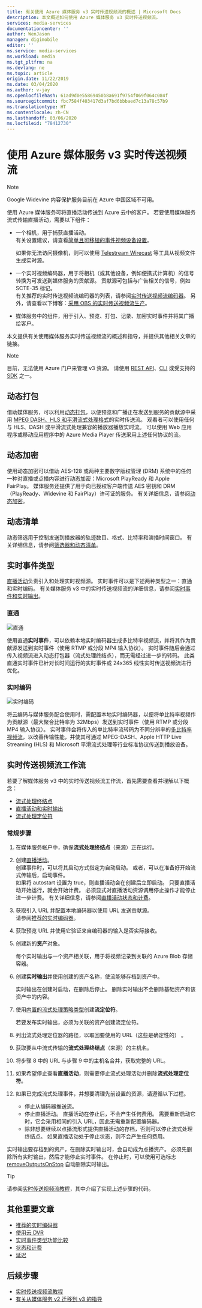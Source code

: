 ```yaml
---
title: 有关使用 Azure 媒体服务 v3 实时传送视频流的概述 | Microsoft Docs
description: 本文概述如何使用 Azure 媒体服务 v3 实时传送视频流。
services: media-services
documentationcenter: ''
author: WenJason
manager: digimobile
editor: ''
ms.service: media-services
ms.workload: media
ms.tgt_pltfrm: na
ms.devlang: ne
ms.topic: article
origin.date: 11/22/2019
ms.date: 03/04/2020
ms.author: v-jay
ms.openlocfilehash: 61ad9d0e55869450b8a691f9754f069f064c084f
ms.sourcegitcommit: fbc7584f403417d3af7bd6bbbaed7c13a78c57b9
ms.translationtype: HT
ms.contentlocale: zh-CN
ms.lasthandoff: 03/06/2020
ms.locfileid: "78412730"
---
```

# <a name="live-streaming-with-azure-media-services-v3"></a>使用 Azure 媒体服务 v3 实时传送视频流

> [!NOTE]
> Google Widevine 内容保护服务目前在 Azure 中国区域不可用。

使用 Azure 媒体服务可将直播活动传送到 Azure 云中的客户。 若要使用媒体服务流式传输直播活动，需要以下组件：  

- 一个相机，用于捕获直播活动。<br/>有关设置建议，请查看[简单且可移植的事件视频设备设置]( https://link.medium.com/KNTtiN6IeT)。

    如果你无法访问摄像机，则可以使用 [Telestream Wirecast](https://www.telestream.net/wirecast/overview.htm) 等工具从视频文件生成实时源。
- 一个实时视频编码器，用于将相机（或其他设备，例如便携式计算机）的信号转换为可发送到媒体服务的贡献源。 贡献源可包括与广告相关的信号，例如 SCTE-35 标记。<br/>有关推荐的实时传送视频流编码器的列表，请参阅[实时传送视频流编码器](recommended-on-premises-live-encoders.md)。 另外，请查看以下博客：[采用 OBS 的实时传送视频流生产](https://link.medium.com/ttuwHpaJeT)。
- 媒体服务中的组件，用于引入、预览、打包、记录、加密实时事件并将其广播给客户。

本文提供有关使用媒体服务实时传送视频流的概述和指导，并提供其他相关文章的链接。
 
> [!NOTE]
> 目前，无法使用 Azure 门户来管理 v3 资源。 请使用 [REST API](https://aka.ms/ams-v3-rest-ref)、[CLI](https://aka.ms/ams-v3-cli-ref) 或受支持的 [SDK](media-services-apis-overview.md#sdks) 之一。

## <a name="dynamic-packaging"></a>动态打包

借助媒体服务，可以利用[动态打包](dynamic-packaging-overview.md)，以便预览和广播正在发送到服务的贡献源中采用 [MPEG DASH、HLS 和平滑流式处理格式](https://en.wikipedia.org/wiki/Adaptive_bitrate_streaming)的实时传送流。 观看者可以使用任何与 HLS、DASH 或平滑流式处理兼容的播放器播放实时流。 可以使用 Web 应用程序或移动应用程序中的 Azure Media Player 传送采用上述任何协议的流。

## <a name="dynamic-encryption"></a>动态加密

使用动态加密可以借助 AES-128 或两种主要数字版权管理 (DRM) 系统中的任何一种对直播或点播内容进行动态加密：Microsoft PlayReady 和 Apple FairPlay。 媒体服务还提供了用于向已授权客户端传送 AES 密钥和 DRM（PlayReady、Widevine 和 FairPlay）许可证的服务。 有关详细信息，请参阅[动态加密](content-protection-overview.md)。

## <a name="dynamic-manifest"></a>动态清单

动态筛选用于控制发送到播放器的轨迹数目、格式、比特率和演播时间窗口。 有关详细信息，请参阅[筛选器和动态清单](filters-dynamic-manifest-overview.md)。

## <a name="live-event-types"></a>实时事件类型

[直播活动](https://docs.microsoft.com/rest/api/media/liveevents)负责引入和处理实时视频源。 实时事件可以是下述两种类型之一：直通和实时编码。 有关媒体服务 v3 中的实时传送视频流的详细信息，请参阅[实时事件和实时输出](live-events-outputs-concept.md)。

### <a name="pass-through"></a>直通

![直通](./media/live-streaming/pass-through.svg)

使用直通**实时事件**，可以依赖本地实时编码器生成多比特率视频流，并将其作为贡献源发送到实时事件（使用 RTMP 或分段 MP4 输入协议）。 实时事件随后会通过传入视频流进入动态打包器（流式处理终结点），而无需经过进一步的转码。 此类直通实时事件已针对长时间运行的实时事件或 24x365 线性实时传送视频流进行优化。 

### <a name="live-encoding"></a>实时编码  

![实时编码](./media/live-streaming/live-encoding.svg)

将云编码与媒体服务配合使用时，需配置本地实时编码器，以便将单比特率视频作为贡献源（最大聚合比特率为 32Mbps）发送到实时事件（使用 RTMP 或分段 MP4 输入协议）。 实时事件会将传入的单比特率流转码为不同分辨率的[多比特率视频流](https://en.wikipedia.org/wiki/Adaptive_bitrate_streaming)，以改善传输性能，并使其可通过 MPEG-DASH、Apple HTTP Live Streaming (HLS) 和 Microsoft 平滑流式处理等行业标准协议传送到播放设备。 

## <a name="live-streaming-workflow"></a>实时传送视频流工作流

若要了解媒体服务 v3 中的实时传送视频流工作流，首先需要查看并理解以下概念： 

- [流式处理终结点](streaming-endpoint-concept.md)
- [直播活动和实时输出](live-events-outputs-concept.md)
- [流式处理定位符](streaming-locators-concept.md)

### <a name="general-steps"></a>常规步骤

1. 在媒体服务帐户中，确保**流式处理终结点**（来源）正在运行。 
2. 创建[直播活动](live-events-outputs-concept.md)。 <br/>创建事件时，可以将其启动方式指定为自动启动。 或者，可以在准备好开始流式传输后，启动事件。<br/> 如果将 autostart 设置为 true，则直播活动会在创建后立即启动。 只要直播活动开始运行，就会开始计费。 必须显式对直播活动资源调用停止操作才能停止进一步计费。 有关详细信息，请参阅[直播活动状态和计费](live-event-states-billing.md)。
3. 获取引入 URL 并配置本地编码器以使用 URL 发送贡献源。<br/>请参阅[推荐的实时编码器](recommended-on-premises-live-encoders.md)。
4. 获取预览 URL 并使用它验证来自编码器的输入是否实际接收。
5. 创建新的**资产**对象。 

    每个实时输出与一个资产相关联，用于将视频记录到关联的 Azure Blob 存储容器。 
6. 创建**实时输出**并使用创建的资产名称，使流能够存档到资产中。

    实时输出在创建时启动，在删除后停止。 删除实时输出不会删除基础资产和该资产中的内容。
7. 使用[内置的流式处理策略类型](streaming-policy-concept.md)创建**流定位符**。

    若要发布实时输出，必须为关联的资产创建流定位符。 
8. 列出流式处理定位器的路径，以取回要使用的 URL（这些是确定性的）  。
9. 获取要从中流式传输的**流式处理终结点**（来源）的主机名。
10. 将步骤 8 中的 URL 与步骤 9 中的主机名合并，获取完整的 URL。
11. 如果希望停止查看**直播活动**，则需要停止流式处理活动并删除**流式处理定位符**。
12. 如果已完成流式处理事件，并想要清理先前设置的资源，请遵循以下过程。

    * 停止从编码器推送流。
    * 停止直播活动。 直播活动在停止后，不会产生任何费用。 需要重新启动它时，它会采用相同的引入 URL，因此无需重新配置编码器。
    * 除非想要继续以点播流形式提供直播活动的存档，否则可以停止流式处理终结点。 如果直播活动处于停止状态，则不会产生任何费用。

实时输出要存档到的资产，在删除实时输出时，会自动成为点播资产。 必须先删除所有实时输出，然后才能停止实时事件。 在停止时，可以使用可选标志 [removeOutputsOnStop](https://docs.microsoft.com/rest/api/media/liveevents/stop#request-body) 自动删除实时输出。 

> [!TIP]
> 请参阅[实时传送视频流教程](stream-live-tutorial-with-api.md)，其中介绍了实现上述步骤的代码。

## <a name="other-important-articles"></a>其他重要文章

- [推荐的实时编码器](recommended-on-premises-live-encoders.md)
- [使用云 DVR](live-event-cloud-dvr.md)
- [实时事件类型功能比较](live-event-types-comparison.md)
- [状态和计费](live-event-states-billing.md)
- [延迟](live-event-latency.md)

## <a name="next-steps"></a>后续步骤

* [实时传送视频流教程](stream-live-tutorial-with-api.md)
* [有关从媒体服务 v2 迁移到 v3 的指导](migrate-from-v2-to-v3.md)
